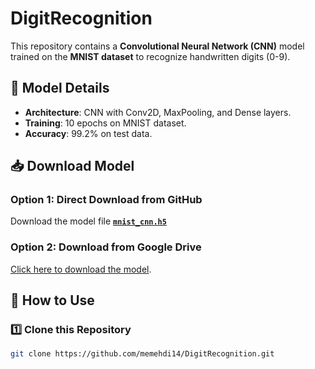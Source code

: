 # DigitRecognition
This repository contains a **Convolutional Neural Network (CNN)** model trained on the **MNIST dataset** to recognize handwritten digits (0-9).

## 📌 Model Details
- **Architecture**: CNN with Conv2D, MaxPooling, and Dense layers.
- **Training**: 10 epochs on MNIST dataset.
- **Accuracy**: 99.2% on test data.

## 📥 Download Model
### **Option 1: Direct Download from GitHub**
Download the model file **[`mnist_cnn.h5`](mnist_cnn.h5)**

### **Option 2: Download from Google Drive**
[Click here to download the model](PASTE_GOOGLE_DRIVE_LINK_HERE).

## 🚀 How to Use
### **1️⃣ Clone this Repository**
```sh
git clone https://github.com/memehdi14/DigitRecognition.git
